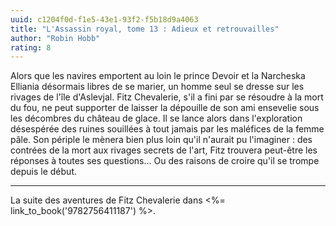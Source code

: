 ```yaml
---
uuid: c1204f0d-f1e5-43e1-93f2-f5b18d9a4063
title: "L'Assassin royal, tome 13 : Adieux et retrouvailles"
author: "Robin Hobb"
rating: 8
---
```


Alors que les navires emportent au loin le prince Devoir et la Narcheska Elliania désormais libres de se marier, un homme seul se dresse sur les rivages de l'île d'Aslevjal. Fitz Chevalerie, s'il a fini par se résoudre à la mort du fou, ne peut supporter de laisser la dépouille de son ami ensevelie sous les décombres du château de glace. Il se lance alors dans l'exploration désespérée des ruines souillées à tout jamais par les maléfices de la femme pâle. Son périple le mènera bien plus loin qu'il n'aurait pu l'imaginer : des contrées de la mort aux rivages secrets de l'art, Fitz trouvera peut-être les réponses à toutes ses questions… Ou des raisons de croire qu'il se trompe depuis le début.

---

La suite des aventures de Fitz Chevalerie dans <%= link_to_book('9782756411187') %>.
